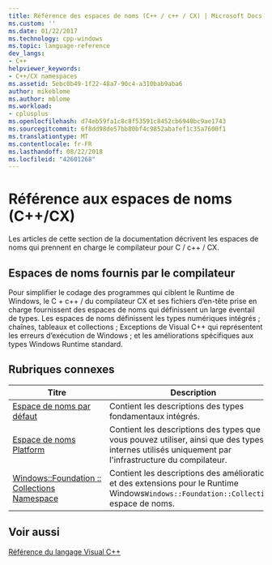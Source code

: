 ```yaml
---
title: Référence des espaces de noms (C++ / c++ / CX) | Microsoft Docs
ms.custom: ''
ms.date: 01/22/2017
ms.technology: cpp-windows
ms.topic: language-reference
dev_langs:
- C++
helpviewer_keywords:
- C++/CX namespaces
ms.assetid: 5ebc0b49-1f22-48a7-90c4-a310bab9aba6
author: mikeblome
ms.author: mblome
ms.workload:
- cplusplus
ms.openlocfilehash: d74eb59fa1c8c8f53591c8452cb6940bc9ae1743
ms.sourcegitcommit: 6f8dd98de57bb80bf4c9852abafef1c35a7600f1
ms.translationtype: MT
ms.contentlocale: fr-FR
ms.lasthandoff: 08/22/2018
ms.locfileid: "42601268"
---
```

# <a name="namespaces-reference-ccx"></a>Référence aux espaces de noms (C++/CX)
Les articles de cette section de la documentation décrivent les espaces de noms qui prennent en charge le compilateur pour C / c++ / CX.  
  
## <a name="compiler-supplied-namespaces"></a>Espaces de noms fournis par le compilateur  
 Pour simplifier le codage des programmes qui ciblent le Runtime de Windows, le C + c++ / du compilateur CX et ses fichiers d’en-tête prise en charge fournissent des espaces de noms qui définissent un large éventail de types. Les espaces de noms définissent les types numériques intégrés ; chaînes, tableaux et collections ; Exceptions de Visual C++ qui représentent les erreurs d’exécution de Windows ; et les améliorations spécifiques aux types Windows Runtime standard.  
  
## <a name="related-topics"></a>Rubriques connexes  
  
|Titre|Description|  
|-----------|-----------------|  
|[Espace de noms par défaut](../cppcx/default-namespace.md)|Contient les descriptions des types fondamentaux intégrés.|  
|[Espace de noms Platform](../cppcx/platform-namespace-c-cx.md)|Contient les descriptions des types que vous pouvez utiliser, ainsi que des types internes utilisés uniquement par l'infrastructure du compilateur.|  
|[Windows::Foundation :: Collections Namespace](../cppcx/windows-foundation-collections-namespace-c-cx.md)|Contient les descriptions des améliorations et des extensions pour le Runtime Windows`Windows::Foundation::Collections` espace de noms.|  
  
## <a name="see-also"></a>Voir aussi  
 [Référence du langage Visual C++](../cppcx/visual-c-language-reference-c-cx.md)